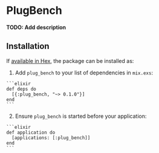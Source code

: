 # PlugBench

**TODO: Add description**

## Installation

If [available in Hex](https://hex.pm/docs/publish), the package can be installed as:

  1. Add `plug_bench` to your list of dependencies in `mix.exs`:

    ```elixir
    def deps do
      [{:plug_bench, "~> 0.1.0"}]
    end
    ```

  2. Ensure `plug_bench` is started before your application:

    ```elixir
    def application do
      [applications: [:plug_bench]]
    end
    ```

